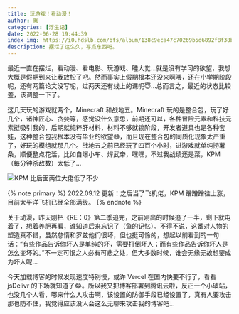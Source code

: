```yaml
---
title: 玩游戏！看动漫！
author: 胤
categories: [浮生记]
date: 2022-06-28 19:44:39
index_img: https://i0.hdslb.com/bfs/album/138c9eca47c70269b5d6892f8f38b049607a4095.jpg@600w.webp
description: 摆烂了这么久，写点东西吧。
---
```


最近一直在摆烂，看动漫、看电影、玩游戏、睡大觉...就是没有学习的欲望，我想大概是假期到来让我放松了吧。然而事实上假期根本还没来啊喂，还在小学期阶段呢，还有两篇论文没写呢，过两天还有线上的课呢😇...总而言之，最近的状态比较差，该调整一下了。

这几天玩的游戏就两个，Minecraft 和战地五。Minecraft 玩的是整合包，玩了好几个，诸神匠心、贪婪等，感觉没什么意思，前期还可以，各种冒险元素和科技元素挺吸引我的，后期就纯粹肝材料，材料不够就锁阶段，开发者道具也是各种套娃，这种整合包我根本没有毕业的欲望😅，而且现在整合包的同质化现象太严重了，好玩的模组就那几个。战地五之前已经玩了四百个小时，进游戏就单纯捞薯条，顺便整点花活，比如自爆小车、焊武帝，嘿嘿，不过我战绩还是菜，KPM（每分钟杀敌数）太低了...

![KPM 比后面两位大佬低了不少](https://i0.hdslb.com/bfs/album/ce654a759ca1bcc853450f51812bf4701bdbcc6c.jpg@500w.webp)

{% note primary %}
2022.09.12 更新：之后当了飞机佬，KPM 蹭蹭蹭往上涨，目前太平洋飞机已经全部满级。
{% endnote %}

关于动漫，昨天刚把《RE：0》第二季追完，之前刚出的时候追了一半，剩下就屯着了，想着养肥再看，谁知道后来忘记了（鱼的记忆）。不得不说，这番对人物的塑造真不错，虽然怠惰和罗兹他们很坏，但也挺可怜的，想起以前看到的一句话：“有些作品告诉你坏人是单纯的坏，需要打倒坏人；而有些作品告诉你坏人是怎么变坏的。”不一定可恨之人必有可悲之处，但大多数时候，谁会无缘无故想要成为坏人呢...

今天加载博客的时候发现速度特别慢，或许 Vercel 在国内快要不行了，看看 jsDelivr 的下场就知道了😂。所以我又把博客部署到腾讯云啦，反正一个小破站，也没几个人看，哪来什么人攻击啊，该设置的防御手段已经设置了，真有人要攻击那也防不住，我觉得应该没人会这么无聊来攻击我的博客吧...